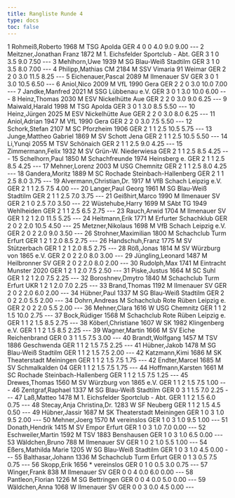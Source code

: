 ```yaml
---
title: Rangliste Runde 4
type: docs
toc: false
---
```


<rangliste>
1	Rohmeiß,Roberto		1968	M	TSG Apolda	GER	4	0	0	4.0	9.0	9.00	---
2	Meitzner,Jonathan Franz		1872	M	1. Eichsfelder Sportclub - Abt.	GER	3	1	0	3.5	9.0	7.50	---
3	Mehlhorn,Uwe		1939	M	SG Blau-Weiß Stadtilm	GER	3	1	0	3.5	8.0	7.00	---
4	Philipp,Mathias	CM	2184	M	SSV Vimaria 91 Weimar	GER	2	2	0	3.0	11.5	8.25	---
5	Eichenauer,Pascal		2089	M	Ilmenauer SV	GER	3	0	1	3.0	10.5	6.50	---
6	Aniol,Nico		2009	M	VfL 1990 Gera	GER	2	2	0	3.0	10.0	7.00	---
7	Jandke,Manfred		2021	M	SSG Lübbenau e.V.	GER	3	0	1	3.0	10.0	6.00	---
8	Heinz,Thomas		2030	M	ESV Nickelhütte Aue	GER	2	2	0	3.0	9.0	6.25	---
9	Maiwald,Harald		1998	M	TSG Apolda	GER	3	0	1	3.0	8.5	5.50	---
10	Heinz,Jürgen		2025	M	ESV Nickelhütte Aue	GER	2	2	0	3.0	8.0	6.25	---
11	Aniol,Adrian		1947	M	VfL 1990 Gera	GER	2	2	0	3.0	7.5	5.50	---
12	Schork,Stefan		2107	M	SC Pforzheim 1906	GER	2	1	1	2.5	10.5	5.75	---
13	Junge,Mattheo Gabriel		1869	M	SV Schott Jena	GER	2	1	1	2.5	10.5	5.50	---
14	Li,Yunqi		2055	M	TSV Schönaich	GER	2	1	1	2.5	9.0	4.25	---
15	Zimmermann,Felix		1932	M	SV Grün-W. Niederwiesa	GER	2	1	1	2.5	8.5	4.25	---
15	Schelhorn,Paul		1850	M	Schachfreunde 1974 Heinsberg e.	GER	2	1	1	2.5	8.5	4.25	---
17	Mehner,Lorenz		2003	M	USG Chemnitz	GER	2	1	1	2.5	8.0	4.25	---
18	Gandera,Moritz		1889	M	SC Rochade Steinbach-Hallenberg	GER	2	1	1	2.5	8.0	3.75	---
19	Alvermann,Christian,Dr.		1917	M	VfB Schach Leipzig e.V.	GER	2	1	1	2.5	7.5	4.00	---
20	Langer,Paul Georg		1961	M	SG Blau-Weiß Stadtilm	GER	2	1	1	2.5	7.0	3.75	---
21	Geißhirt,Marco		1990	M	Ilmenauer SV	GER	2	1	0	2.5	7.0	3.50	---
22	Wüstehube,Harry		1699	M	SAbt TG 1949 Wehlheiden	GER	2	1	1	2.5	6.5	2.75	---
23	Rauch,Arwid		1704	M	Ilmenauer SV	GER	1	2	1	2.0	11.5	5.25	---
24	Heitmann,Erik		1771	M	Erfurter Schachklub	GER	2	0	2	2.0	10.5	4.50	---
25	Metzner,Nikolaus		1698	M	VfB Schach Leipzig e.V.	GER	2	0	2	2.0	9.0	3.50	---
26	Strohner,Maximilian		1800	M	Schachclub Turm Erfurt	GER	1	2	1	2.0	8.5	2.75	---
26	Handschuh,Franz		1775	M	SV Stützerbach	GER	1	2	1	2.0	8.5	2.75	---
28	Röß,Jonas		1814	M	SV Würzburg von 1865 e.V.	GER	2	0	2	2.0	8.0	3.00	---
29	Jüngling,Leonard		1487	M	Heilbronner SV	GER	2	0	2	2.0	8.0	2.00	---
30	Rudolph,Max		1741	M	Eintracht Munster 2020	GER	1	2	1	2.0	7.5	2.50	---
31	Piske,Justus		1664	M	SC Suhl	GER	1	2	1	2.0	7.5	2.25	---
32	Boroshnev,Dmytro		1840	M	Schachclub Turm Erfurt	UKR	1	2	1	2.0	7.0	2.25	---
33	Brand,Thomas		1192	M	Ilmenauer SV	GER	2	0	2	2.0	6.0	2.00	---
34	Hübner,Paul		1337	M	SG Blau-Weiß Stadtilm	GER	2	0	2	2.0	5.5	2.00	---
34	Dohrn,Andreas			M	Schachclub Rote Rüben Leipzig e.	GER	2	0	2	2.0	5.5	2.00	---
36	Mehner,Clara		1616	W	USG Chemnitz	GER	1	1	2	1.5	10.0	2.75	---
37	Bock,Rüdiger		1568	M	Schachclub Rote Rüben Leipzig e.	GER	1	1	2	1.5	8.5	2.75	---
38	Köberl,Christiane		1607	W	SK 1982 Klingenberg e.V.	GER	1	1	2	1.5	8.5	2.25	---
39	Wagner,Martin		1666	M	SV Eiche Reichenbrand	GER	0	3	1	1.5	7.5	3.00	---
40	Brandt,Wolfgang		1457	M	TSV 1886 Geschwenda	GER	1	1	2	1.5	7.5	2.25	---
41	Hübner,Jakob		1478	M	SG Blau-Weiß Stadtilm	GER	1	1	2	1.5	7.5	2.00	---
42	Katzmann,Kimi		1686	M	SK Theaterstadt Meiningen	GER	1	1	2	1.5	7.5	1.75	---
42	Endter,Marcel		1685	M	SV Schmalkalden 04	GER	1	1	2	1.5	7.5	1.75	---
44	Hoffmann,Karsten		1661	M	SC Rochade Steinbach-Hallenberg	GER	1	1	2	1.5	7.5	1.25	---
45	Drewes,Thomas		1560	M	SV Würzburg von 1865 e.V.	GER	1	1	2	1.5	7.5	1.00	---
46	Zentgraf,Raphael		1337	M	SG Blau-Weiß Stadtilm	GER	0	3	1	1.5	7.0	2.25	---
47	Laß,Matteo		1478	M	1. Eichsfelder Sportclub - Abt.	GER	1	1	2	1.5	6.0	0.75	---
48	Stecay,Anja Christina,Dr.		1283	W	SF Neuberg	GER	1	1	2	1.5	4.5	0.50	---
49	Hübner,Jassir		1687	M	SK Theaterstadt Meiningen	GER	1	0	3	1.0	9.5	2.00	---
50	Mehner,Joerg		1570	M	vereinslos	GER	1	0	3	1.0	9.5	1.00	---
51	Donath,Hendrik		1415	M	SV Empor Erfurt	GER	1	0	3	1.0	7.0	0.00	---
52	Eschweiler,Martin		1592	M	TSV 1883 Benshausen	GER	1	0	3	1.0	6.5	0.00	---
53	Wäldchen,Bruno		788	M	Ilmenauer SV	GER	1	0	2	1.0	5.5	1.00	---
54	Eßers,Mathilda Marie		1205	W	SG Blau-Weiß Stadtilm	GER	1	0	3	1.0	4.5	0.00	---
55	Balthasar,Johann		1336	M	Schachclub Turm Erfurt	GER	0	1	3	0.5	7.5	0.75	---
56	Skopp,Erik		1656	*	vereinslos	GER	0	1	0	0.5	3.0	0.75	---
57	Winger,Frank		838	M	Ilmenauer SV	GER	0	0	4	0.0	6.0	0.00	---
58	Pantleon,Florian		1226	M	SG Bettringen	GER	0	0	4	0.0	5.0	0.00	---
59	Wäldchen,Anna		1068	W	Ilmenauer SV	GER	0	0	3	0.0	4.5	0.00	---
</rangliste>